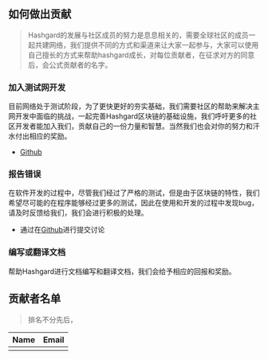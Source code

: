 ## 如何做出贡献

> Hashgard的发展与社区成员的努力是息息相关的，需要全球社区的成员一起共建网络，我们提供不同的方式和渠道来让大家一起参与，大家可以使用自己擅长的方式来帮助hashgard成长，对每位贡献者，在征求对方的同意后，会公式贡献者的名字。



### 加入测试网开发

目前网络处于测试阶段，为了更快更好的夯实基础，我们需要社区的帮助来解决主网开发中面临的挑战，一起完善Hashgard区块链的基础设施，我们呼吁更多的社区开发者能加入我们，贡献自己的一份力量和智慧。当然我们也会对你的努力和汗水付出相应的奖励。

- [Github](https://github.com/hashgard/hashgard)



### 报告错误

在软件开发的过程中，尽管我们经过了严格的测试，但是由于区块链的特性，我们希望尽可能的在程序能够经过更多的测试，因此在使用和开发的过程中发现bug，请及时反馈给我们，我们会进行积极的处理。

- 通过在[Github](https://github.com/hashgard/hashgard)进行提交讨论



### 编写或翻译文档

帮助Hashgard进行文档编写和翻译文档，我们会给予相应的回报和奖励。





## 贡献者名单

> 排名不分先后，

| Name| Email|
| :--: | :--: |
|      |      |
